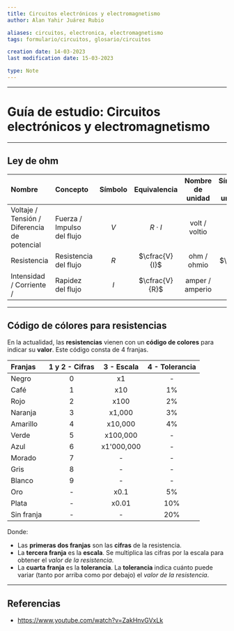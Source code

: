 ```yaml
---
title: Circuitos electrónicos y electromagnetismo
author: Alan Yahir Juárez Rubio

aliases: circuitos, electronica, electromagnetismo
tags: formulario/circuitos, glosario/circuitos

creation date: 14-03-2023
last modification date: 15-03-2023

type: Note
---
```


---
# Guía de estudio: Circuitos electrónicos y electromagnetismo

---
## Ley de ohm

| Nombre                                      | Concepto                    | Símbolo |  Equivalencia  | Nombre de unidad | Símbolo de unidad |
|:------------------------------------------- |:--------------------------- |:-------:|:--------------:|:----------------:|:-----------------:|
| Voltaje / Tensión / Diferencia de potencial | Fuerza  / Impulso del flujo |   $V$   |   $R\cdot I$   |  volt / voltio   |        $V$        |
| Resistencia                                 | Resistencia del flujo       |   $R$   | $\cfrac{V}{I}$ |   ohm / ohmio    |      $\ohm$       |
| Intensidad / Corriente /                    | Rapidez del flujo           |   $I$   | $\cfrac{V}{R}$ | amper / amperio  |        $A$        |

 ---
## Código de cólores para resistencias

En la actualidad, las **resistencias** vienen con un **código de colores** para indicar su **valor**. Este código consta de 4 franjas.

| Franjas    | 1 y 2 - Cifras | 3 - Escala | 4 - Tolerancia |
|:---------- |:--------------:|:----------:|:--------------:|
| Negro      |       0        |     x1     |       -        |
| Café       |       1        |    x10     |       1%       |
| Rojo       |       2        |    x100    |       2%       |
| Naranja    |       3        |   x1,000   |       3%       |
| Amarillo   |       4        |  x10,000   |       4%       |
| Verde      |       5        |  x100,000  |       -        |
| Azul       |       6        | x1'000,000 |       -        |
| Morado     |       7        |     -      |       -        |
| Gris       |       8        |     -      |       -        |
| Blanco     |       9        |     -      |       -        |
| Oro        |       -        |    x0.1    |       5%       |
| Plata      |       -        |   x0.01    |      10%       |
| Sin franja |       -        |     -      |      20%       |

Donde: 

- Las **primeras dos franjas** son las **cifras** de la resistencia.
- La **tercera franja** es la **escala**. Se multiplica las cifras por la escala para obtener el _valor de la resistencia_.
- La **cuarta franja** es la **tolerancia**. La **tolerancia** indica cuánto puede variar (tanto por arriba como por debajo) el _valor de la resistencia_.


<div style="page-break-after: always;"></div>

---
## Referencias

- https://www.youtube.com/watch?v=ZakHnvGVxLk